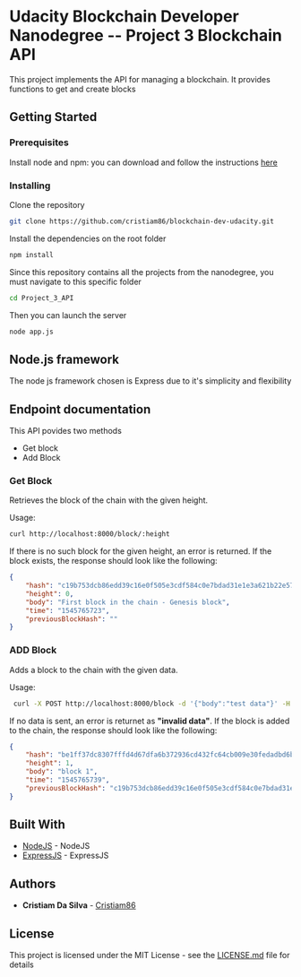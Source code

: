 # Udacity Blockchain Developer Nanodegree -- Project 3 Blockchain API
This project implements the API for managing a blockchain. It provides functions to get and create blocks

## Getting Started

### Prerequisites
Install node and npm: you can download and follow the instructions [here](https://nodejs.org/es/download/)

### Installing
Clone the repository
```sh
git clone https://github.com/cristiam86/blockchain-dev-udacity.git
```

Install the dependencies on the root folder
```sh
npm install
```
Since this repository contains all the projects from the nanodegree, you must navigate to this specific folder
```sh
cd Project_3_API
```

Then you can launch the server 
```sh
node app.js 
```

## Node.js framework
The node js framework chosen is Express due to it's simplicity and flexibility

## Endpoint documentation
This API povides two methods
* Get block
* Add Block

### Get Block
Retrieves the block of the chain with the given height.

Usage:
```sh
curl http://localhost:8000/block/:height
```
If there is no such block for the given height, an error is returned. If the block exists, the response should look like the following:
```json
{
    "hash": "c19b753dcb86edd39c16e0f505e3cdf584c0e7bdad31e1e3a621b22e57dad63c",
    "height": 0,
    "body": "First block in the chain - Genesis block",
    "time": "1545765723",
    "previousBlockHash": ""
}
```

### ADD Block
Adds a block to the chain with the given data.

Usage:
```sh
 curl -X POST http://localhost:8000/block -d '{"body":"test data"}' -H "Content-Type: application/json"
```
If no data is sent, an error is returnet as **"invalid data"**. If the block is added to the chain, the response should look like the following:
```json
{
    "hash": "be1ff37dc8307fffd4d67dfa6b372936cd432fc64cb009e30fedadbd6bcd0dfc",
    "height": 1,
    "body": "block 1",
    "time": "1545765739",
    "previousBlockHash": "c19b753dcb86edd39c16e0f505e3cdf584c0e7bdad31e1e3a621b22e57dad63c"
}
```

## Built With

* [NodeJS](https://nodejs.org) - NodeJS
* [ExpressJS](https://expressjs.com/) - ExpressJS


## Authors

* **Cristiam Da Silva** - [Cristiam86](https://github.com/cristiam86)


## License

This project is licensed under the MIT License - see the [LICENSE.md](LICENSE.md) file for details